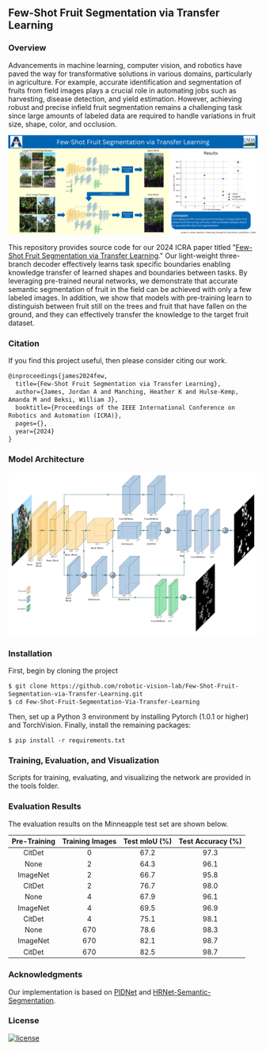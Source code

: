 ## Few-Shot Fruit Segmentation via Transfer Learning

### Overview

Advancements in machine learning, computer vision, and robotics have paved the
way for transformative solutions in various domains, particularly in
agriculture. For example, accurate identification and segmentation of fruits
from field images plays a crucial role in automating jobs such as harvesting,
disease detection, and yield estimation.  However, achieving robust and precise
infield fruit segmentation remains a challenging task since large amounts of
labeled data are required to handle variations in fruit size, shape, color, and
occlusion. 

<p align="center">
  <img src="images/overview.png" width="850">
</p>

This repository provides source code for our 2024 ICRA paper titled "[Few-Shot
Fruit Segmentation via Transfer Learning](https://arxiv.org/pdf/2405.02556)."
Our light-weight three-branch decoder effectively learns task specific
boundaries enabling knowledge transfer of learned shapes and boundaries between
tasks. By leveraging pre-trained neural networks, we demonstrate that accurate
semantic segmentation of fruit in the field can be achieved with only a few
labeled images. In addition, we show that models with pre-training learn to
distinguish between fruit still on the trees and fruit that have fallen on the
ground, and they can effectively transfer the knowledge to the target fruit
dataset.

### Citation

If you find this project useful, then please consider citing our work.

```bibitex
@inproceedings{james2024few,
  title={Few-Shot Fruit Segmentation via Transfer Learning},
  author={James, Jordan A and Manching, Heather K and Hulse-Kemp, Amanda M and Beksi, William J},
  booktitle={Proceedings of the IEEE International Conference on Robotics and Automation (ICRA)},
  pages={},
  year={2024}
}
```

### Model Architecture

<p align="center">
<img src="images/model_architecture.png" alt="model_architecture" width="600"/>
</p>

### Installation

First, begin by cloning the project

    $ git clone https://github.com/robotic-vision-lab/Few-Shot-Fruit-Segmentation-via-Transfer-Learning.git
    $ cd Few-Shot-Fruit-Segmentation-Via-Transfer-Learning

Then, set up a Python 3 environment by installing Pytorch (1.0.1 or higher) and
TorchVision. Finally, install the remaining packages:

    $ pip install -r requirements.txt

### Training, Evaluation, and Visualization

Scripts for training, evaluating, and visualizing the network are provided in
the tools folder.

### Evaluation Results

The evaluation results on the Minneapple test set are shown below.

| Pre-Training | Training Images | Test mIoU (%)| Test Accuracy (%)
|:-:|:-:|:-:|:-:|
| CitDet | 0 | 67.2 | 97.3
| None | 2 | 64.3 | 96.1
| ImageNet | 2 | 66.7 | 95.8
| CitDet | 2 | 76.7 | 98.0
| None | 4 | 67.9  | 96.1
| ImageNet | 4 | 69.5 | 96.9
| CitDet | 4 | 75.1 | 98.1
| None | 670 | 78.6 | 98.3
| ImageNet | 670 | 82.1 | 98.7
| CitDet | 670 | 82.5 | 98.7

### Acknowledgments

Our implementation is based on [PIDNet](https://github.com/XuJiacong/PIDNet) and [HRNet-Semantic-Segmentation](https://github.com/HRNet/HRNet-Semantic-Segmentation).

### License

[![license](https://img.shields.io/badge/license-Apache%202-blue)](https://github.com/robotic-vision-lab/Few-Shot-Fruit-Segmentation-Via-Transfer-Learning/blob/main/LICENSE)

